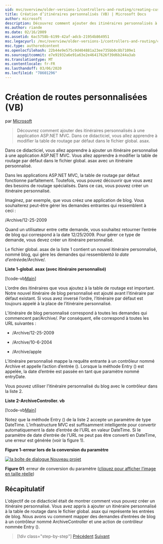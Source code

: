 ```yaml
---
uid: mvc/overview/older-versions-1/controllers-and-routing/creating-custom-routes-vb
title: Création d’itinéraires personnalisés (VB) | Microsoft Docs
author: microsoft
description: Découvrez comment ajouter des itinéraires personnalisés à une application ASP.NET MVC. Dans ce didacticiel, vous allez apprendre à modifier la table de routage par défaut dans le fichier global. asax.
ms.author: riande
ms.date: 02/16/2009
ms.assetid: 6ac5758b-6199-42af-adcb-21954b864951
msc.legacyurl: /mvc/overview/older-versions-1/controllers-and-routing/creating-custom-routes-vb
msc.type: authoredcontent
ms.openlocfilehash: 22b44e9e575c9d404881a23ee735bb0c8b7109e1
ms.sourcegitcommit: e7e91932a6e91a63e2e46417626f39d6b244a3ab
ms.translationtype: MT
ms.contentlocale: fr-FR
ms.lasthandoff: 03/06/2020
ms.locfileid: "78601296"
---
```

# <a name="creating-custom-routes-vb"></a>Création de routes personnalisées (VB)

par [Microsoft](https://github.com/microsoft)

> Découvrez comment ajouter des itinéraires personnalisés à une application ASP.NET MVC. Dans ce didacticiel, vous allez apprendre à modifier la table de routage par défaut dans le fichier global. asax.

Dans ce didacticiel, vous allez apprendre à ajouter un itinéraire personnalisé à une application ASP.NET MVC. Vous allez apprendre à modifier la table de routage par défaut dans le fichier global. asax avec un itinéraire personnalisé.

Dans les applications ASP.NET MVC, la table de routage par défaut fonctionne parfaitement. Toutefois, vous pouvez découvrir que vous avez des besoins de routage spécialisés. Dans ce cas, vous pouvez créer un itinéraire personnalisé.

Imaginez, par exemple, que vous créez une application de blog. Vous souhaiterez peut-être gérer les demandes entrantes qui ressemblent à ceci :

/Archive/12-25-2009

Quand un utilisateur entre cette demande, vous souhaitez retourner l’entrée de blog qui correspond à la date 12/25/2009. Pour gérer ce type de demande, vous devez créer un itinéraire personnalisé.

Le fichier global. asax de la liste 1 contient un nouvel itinéraire personnalisé, nommé blog, qui gère les demandes qui ressemblent*à la date d’entrée*de/Archive/.

**Liste 1-global. asax (avec itinéraire personnalisé)**

[!code-vb[Main](creating-custom-routes-vb/samples/sample1.vb)]

L’ordre des itinéraires que vous ajoutez à la table de routage est important. Notre nouvel itinéraire de blog personnalisé est ajouté avant l’itinéraire par défaut existant. Si vous avez inversé l’ordre, l’itinéraire par défaut est toujours appelé à la place de l’itinéraire personnalisé.

L’itinéraire de blog personnalisé correspond à toutes les demandes qui commencent par/Archive/. Par conséquent, elle correspond à toutes les URL suivantes :

- /Archive/12-25-2009

- /Archive/10-6-2004

- /Archive/apple

L’itinéraire personnalisé mappe la requête entrante à un contrôleur nommé Archive et appelle l’action d’entrée (). Lorsque la méthode Entry () est appelée, la date d’entrée est passée en tant que paramètre nommé entryDate.

Vous pouvez utiliser l’itinéraire personnalisé du blog avec le contrôleur dans la liste 2.

**Liste 2-ArchiveController. vb**

[!code-vb[Main](creating-custom-routes-vb/samples/sample2.vb)]

Notez que la méthode Entry () de la liste 2 accepte un paramètre de type DateTime. L’infrastructure MVC est suffisamment intelligente pour convertir automatiquement la date d’entrée de l’URL en valeur DateTime. Si le paramètre de date d’entrée de l’URL ne peut pas être converti en DateTime, une erreur est générée (voir la figure 1).

**Figure 1-erreur lors de la conversion du paramètre**

[![la boîte de dialogue Nouveau projet](creating-custom-routes-vb/_static/image1.jpg)](creating-custom-routes-vb/_static/image1.png)

**Figure 01**: erreur de conversion du paramètre ([cliquez pour afficher l’image en taille réelle](creating-custom-routes-vb/_static/image2.png))

## <a name="summary"></a>Récapitulatif

L’objectif de ce didacticiel était de montrer comment vous pouvez créer un itinéraire personnalisé. Vous avez appris à ajouter un itinéraire personnalisé à la table de routage dans le fichier global. asax qui représente les entrées de blog. Nous avons vu comment mapper des demandes d’entrées de blog à un contrôleur nommé ArchiveController et une action de contrôleur nommée Entry ().

> [!div class="step-by-step"]
> [Précédent](asp-net-mvc-controller-overview-vb.md)
> [Suivant](creating-a-route-constraint-vb.md)
